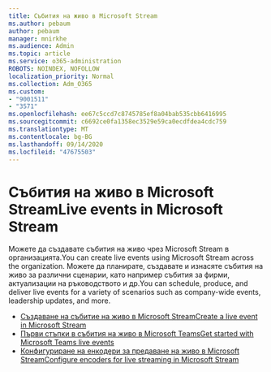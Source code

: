 ```yaml
---
title: Събития на живо в Microsoft Stream
ms.author: pebaum
author: pebaum
manager: mnirkhe
ms.audience: Admin
ms.topic: article
ms.service: o365-administration
ROBOTS: NOINDEX, NOFOLLOW
localization_priority: Normal
ms.collection: Adm_O365
ms.custom:
- "9001511"
- "3571"
ms.openlocfilehash: ee67c5ccd7c8745785ef8a04bab535cbb6416995
ms.sourcegitcommit: c6692ce0fa1358ec3529e59ca0ecdfdea4cdc759
ms.translationtype: MT
ms.contentlocale: bg-BG
ms.lasthandoff: 09/14/2020
ms.locfileid: "47675503"
---
```

# <a name="live-events-in-microsoft-stream"></a><span data-ttu-id="62283-102">Събития на живо в Microsoft Stream</span><span class="sxs-lookup"><span data-stu-id="62283-102">Live events in Microsoft Stream</span></span>

<span data-ttu-id="62283-103">Можете да създавате събития на живо чрез Microsoft Stream в организацията.</span><span class="sxs-lookup"><span data-stu-id="62283-103">You can create live events using Microsoft Stream across the organization.</span></span> <span data-ttu-id="62283-104">Можете да планирате, създавате и изнасяте събития на живо за различни сценарии, като например събития за фирми, актуализации на ръководството и др.</span><span class="sxs-lookup"><span data-stu-id="62283-104">You can schedule, produce, and deliver live events for a variety of scenarios such as company-wide events, leadership updates, and more.</span></span>

- [<span data-ttu-id="62283-105">Създаване на събитие на живо в Microsoft Stream</span><span class="sxs-lookup"><span data-stu-id="62283-105">Create a live event in Microsoft Stream</span></span>](https://docs.microsoft.com/stream/live-create-event)
- [<span data-ttu-id="62283-106">Първи стъпки в събития на живо в Microsoft Teams</span><span class="sxs-lookup"><span data-stu-id="62283-106">Get started with Microsoft Teams live events</span></span>](https://support.office.com/article/get-started-with-microsoft-teams-live-events-d077fec2-a058-483e-9ab5-1494afda578a)
- [<span data-ttu-id="62283-107">Конфигуриране на енкодери за предаване на живо в Microsoft Stream</span><span class="sxs-lookup"><span data-stu-id="62283-107">Configure encoders for live streaming in Microsoft Stream</span></span>](https://docs.microsoft.com/stream/live-encoder-setup)
